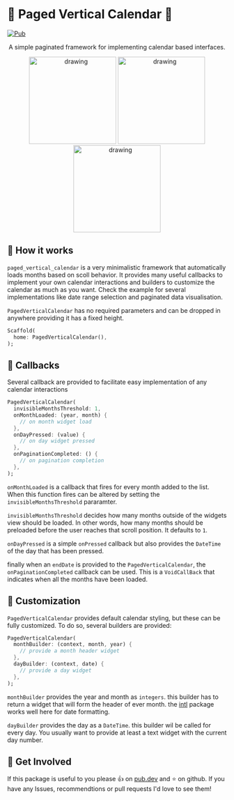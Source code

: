 # :calendar: Paged Vertical Calendar :calendar:

[![Pub](https://img.shields.io/pub/v/paged_vertical_calendar)](https://pub.dartlang.org/packages/paged_vertical_calendar)

<p align="center">
    A simple paginated framework for implementing calendar based interfaces.
</p>


<p align="center">
  <img src="assets/style_comp.gif" alt="drawing" width="200"/>
  <img src="assets/range_comp.gif" alt="drawing" width="200"/>
  <img src="assets/paged_comp.gif" alt="drawing" width="200"/>
<p\>

## :hammer: How it works 
`paged_vertical_calendar` is a very minimalistic framework that automatically loads months based on scoll behavior. It provides many useful callbacks to implement your own calendar interactions and builders to customize the calendar as much as you want. Check the example for several implementations like date range selection and paginated data visualisation.

`PagedVerticalCalendar` has no required parameters and can be dropped in anywhere providing it has a fixed height.

```dart
Scaffold(
  home: PagedVerticalCalendar(),
);
```
## :loudspeaker: Callbacks

Several callback are provided to facilitate easy implementation of any calendar interactions

```dart
PagedVerticalCalendar(
  invisibleMonthsThreshold: 1,
  onMonthLoaded: (year, month) {
    // on month widget load 
  },
  onDayPressed: (value) {
    // on day widget pressed   
  },
  onPaginationCompleted: () {
    // on pagination completion
  },
);
```
`onMonthLoaded` is a callback that fires for every month added to the list. When this function fires can be altered by setting the `invisibleMonthsThreshold` pararamter. 

`invisibleMonthsThreshold` decides how many months outside of the widgets view should be loaded. In other words, how many months should be preloaded before the user reaches that scroll position. It defaults to `1`.

`onDayPressed` is a simple `onPressed` callback but also provides the `DateTime` of the day that has been pressed.

finally when an `endDate` is provided to the `PagedVerticalCalendar`, the `onPaginationCompleted` callback can be used. This is a `VoidCallBack` that indicates when all the months have been loaded.




## :art: Customization

 `PagedVerticalCalendar` provides default calendar styling, but these can be fully customized. To do so, several builders are provided:

```dart
PagedVerticalCalendar(
  monthBuilder: (context, month, year) {
    // provide a month header widget
  },
  dayBuilder: (context, date) {
    // provide a day widget
  },
);
```

`monthBuilder` provides the year and month as `integers`. this builder has to return a widget that will form the header of ever month. the [intl](https://pub.dev/packages/intl) package works well here for date formatting.

`dayBuilder` provides the day as a `DateTime`. this builder wil be called for every day. You usually want to provide at least a text widget with the current day number. 

## :wave: Get Involved

If this package is useful to you please :thumbsup: on [pub.dev](https://pub.dev/packages) and :star: on github. If you have any Issues, recommendtions or pull requests I'd love to see them!